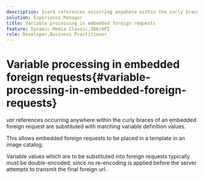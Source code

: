 ```yaml
---
description: $var$ references occurring anywhere within the curly braces of an embedded foreign request are substituted with matching variable definition values.
solution: Experience Manager
title: Variable processing in embedded foreign requests
feature: Dynamic Media Classic,SDK/API
role: Developer,Business Practitioner
---
```


# Variable processing in embedded foreign requests{#variable-processing-in-embedded-foreign-requests}

$var$ references occurring anywhere within the curly braces of an embedded foreign request are substituted with matching variable definition values.

This allows embedded foreign requests to be placed in a template in an image catalog.

Variable values which are to be substituted into foreign requests typically must be double-encoded, since no re-encoding is applied before the server attempts to transmit the final foreign url. 
